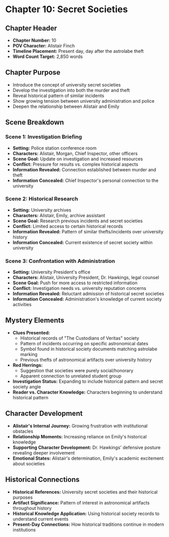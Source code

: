# Chapter 10: Secret Societies

## Chapter Header
- **Chapter Number:** 10
- **POV Character:** Alistair Finch
- **Timeline Placement:** Present day, day after the astrolabe theft
- **Word Count Target:** 2,850 words

## Chapter Purpose
- Introduce the concept of university secret societies
- Develop the investigation into both the murder and theft
- Reveal historical pattern of similar incidents
- Show growing tension between university administration and police
- Deepen the relationship between Alistair and Emily

## Scene Breakdown

### Scene 1: Investigation Briefing
- **Setting:** Police station conference room
- **Characters:** Alistair, Morgan, Chief Inspector, other officers
- **Scene Goal:** Update on investigation and increased resources
- **Conflict:** Pressure for results vs. complex historical aspects
- **Information Revealed:** Connection established between murder and theft
- **Information Concealed:** Chief Inspector's personal connection to the university

### Scene 2: Historical Research
- **Setting:** University archives
- **Characters:** Alistair, Emily, archive assistant
- **Scene Goal:** Research previous incidents and secret societies
- **Conflict:** Limited access to certain historical records
- **Information Revealed:** Pattern of similar thefts/incidents over university history
- **Information Concealed:** Current existence of secret society within university

### Scene 3: Confrontation with Administration
- **Setting:** University President's office
- **Characters:** Alistair, University President, Dr. Hawkings, legal counsel
- **Scene Goal:** Push for more access to restricted information
- **Conflict:** Investigation needs vs. university reputation concerns
- **Information Revealed:** Reluctant admission of historical secret societies
- **Information Concealed:** Administration's knowledge of current society activities

## Mystery Elements
- **Clues Presented:**
  - Historical records of "The Custodians of Veritas" society
  - Pattern of incidents occurring on specific astronomical dates
  - Symbol found in historical society documents matching astrolabe marking
  - Previous thefts of astronomical artifacts over university history
- **Red Herrings:**
  - Suggestion that societies were purely social/honorary
  - Apparent connection to unrelated student group
- **Investigation Status:** Expanding to include historical pattern and secret society angle
- **Reader vs. Character Knowledge:** Characters beginning to understand historical pattern

## Character Development
- **Alistair's Internal Journey:** Growing frustration with institutional obstacles
- **Relationship Moments:** Increasing reliance on Emily's historical knowledge
- **Supporting Character Development:** Dr. Hawkings' defensive posture revealing deeper involvement
- **Emotional States:** Alistair's determination, Emily's academic excitement about societies

## Historical Connections
- **Historical References:** University secret societies and their historical purposes
- **Artifact Significance:** Pattern of interest in astronomical artifacts throughout history
- **Historical Knowledge Application:** Using historical society records to understand current events
- **Present-Day Connections:** How historical traditions continue in modern institutions

